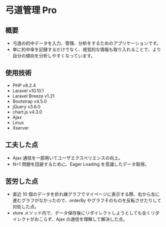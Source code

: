 # 弓道管理 Pro

## 概要

-   弓道の的中データを入力、管理、分析をするためのアプリケーションです。
-   単に的中率を記録するだけでなく、視覚的な情報も取り入れることで、より自分の傾向を分析しやすくなっています。

## 使用技術

-   PHP v8.2.4
-   Laravel v10.10.1
-   Laravel Breeze v1.21
-   Bootstrap v4.5.0
-   jQuery v3.6.0
-   chart.js v4.3.0
-   Ajax
-   Linux
-   Xserver

## 工夫した点

-   Ajax 通信を一部用いてユーザエクスペリエンスの向上。
-   N+1 問題を回避するために、Eager Loading を意識したデータ取得。

## 苦労した点

-   直近 10 個のデータを折れ線グラフでマイページに表示する際、右から左に進むグラフがなかったので、orderBy やグラフそのものを反転させたりして対処した点。
-   store メソッド内で、データ保存後にリダイレクトしようとしても全くリダイレクトがおこらず、Ajax の通信を理解して解決した点。
